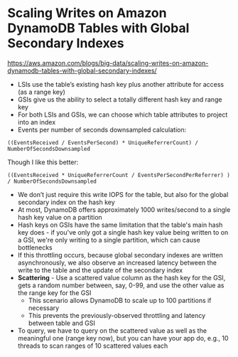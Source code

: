 
# Scaling Writes on Amazon DynamoDB Tables with Global Secondary Indexes

https://aws.amazon.com/blogs/big-data/scaling-writes-on-amazon-dynamodb-tables-with-global-secondary-indexes/

* LSIs use the table’s existing hash key plus another attribute for access (as a range key)
* GSIs give us the ability to select a totally different hash key and range key
* For both LSIs and GSIs, we can choose which table attributes to project into an index
* Events per number of seconds downsampled calculation:

`((EventsReceived / EventsPerSecond) * UniqueReferrerCount) / NumberOfSecondsDownsampled`

Though I like this better:

`((EventsReceived * UniqueReferrerCount / EventsPerSecondPerReferrer) ) / NumberOfSecondsDownsampled`

* We don’t just require this write IOPS for the table, but also for the global secondary index on the hash key
* At most, DynamoDB offers approximately 1000 writes/second to a single hash key value on a partition
* Hash keys on GSIs have the same limitation that the table's main hash key does - if you've only got a single hash key value being written to on a GSI, we're only writing to a single partition, which can cause bottlenecks
* If this throttling occurs, because global secondary indexes are written asynchronously, we also observe an increased latency between the write to the table and the update of the secondary index
* **Scattering** - Use a scattered value column as the hash key for the GSI, gets a random number between, say, 0-99, and use the other value as the range key for the GSI
    * This scenario allows DynamoDB to scale up to 100 partitions if necessary
    * This prevents the previously-observed throttling and latency between table and GSI
* To query, we have to query on the scattered value as well as the meaningful one (range key now), but you can have your app do, e.g., 10 threads to scan ranges of 10 scattered values each





